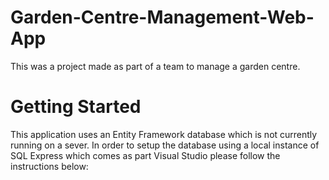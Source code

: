 # Garden-Centre-Management-Web-App
This was a project made as part of a team to manage a garden centre.
# Getting Started
This application uses an Entity Framework database which is not currently running on a sever. In order to setup the database using a local
instance of SQL Express which comes as part Visual Studio please follow the instructions below:
